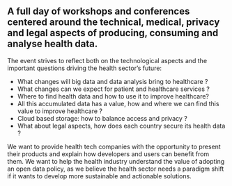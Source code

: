## A full day of workshops and conferences centered around the technical, medical, privacy and legal aspects of producing, consuming and analyse health data.

The event strives to reflect both on the technological aspects and the important questions driving the health sector’s future:

 -  What changes will big data and data analysis bring to healthcare ?
 -  What changes can we expect for patient and healthcare services ?
 -  Where to find health data and how to use it to improve healthcare?
 -  All this accumulated data has a value, how and where we can find this value to improve healthcare ?
 -  Cloud based storage: how to balance access and privacy ?
 -  What about legal aspects, how does each country secure its health data ?

We want to provide health tech companies with the opportunity to present their products and explain how developers and users can benefit from them. We want to help the health industry understand the value of adopting an open data policy, as we believe the health sector needs a paradigm shift if it wants to develop more sustainable and actionable solutions.

